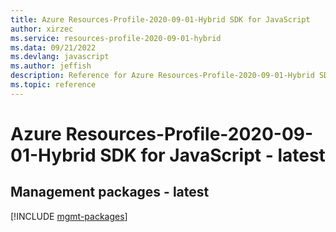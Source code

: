 ```yaml
---
title: Azure Resources-Profile-2020-09-01-Hybrid SDK for JavaScript
author: xirzec
ms.service: resources-profile-2020-09-01-hybrid
ms.data: 09/21/2022
ms.devlang: javascript
ms.author: jeffish
description: Reference for Azure Resources-Profile-2020-09-01-Hybrid SDK for JavaScript
ms.topic: reference
---
```

# Azure Resources-Profile-2020-09-01-Hybrid SDK for JavaScript - latest

## Management packages - latest
[!INCLUDE [mgmt-packages](resources-profile-2020-09-01-hybrid-mgmt-index.md)]